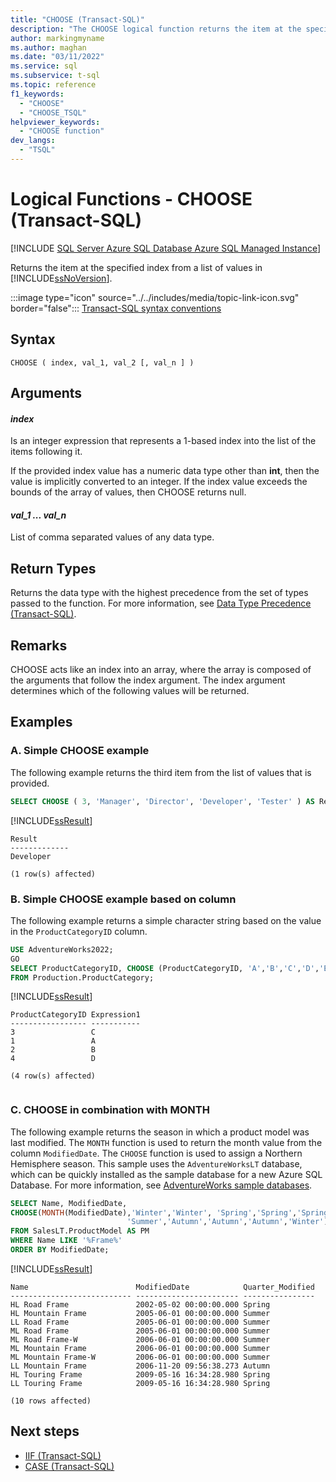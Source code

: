 ```yaml
---
title: "CHOOSE (Transact-SQL)"
description: "The CHOOSE logical function returns the item at the specified index from a list of values."
author: markingmyname
ms.author: maghan
ms.date: "03/11/2022"
ms.service: sql
ms.subservice: t-sql
ms.topic: reference
f1_keywords:
  - "CHOOSE"
  - "CHOOSE_TSQL"
helpviewer_keywords:
  - "CHOOSE function"
dev_langs:
  - "TSQL"
---
```

# Logical Functions - CHOOSE (Transact-SQL)
[!INCLUDE [SQL Server Azure SQL Database Azure SQL Managed Instance](../../includes/applies-to-version/sql-asdb-asdbmi.md)]

  Returns the item at the specified index from a list of values in [!INCLUDE[ssNoVersion](../../includes/ssnoversion-md.md)].  
  
 :::image type="icon" source="../../includes/media/topic-link-icon.svg" border="false"::: [Transact-SQL syntax conventions](../../t-sql/language-elements/transact-sql-syntax-conventions-transact-sql.md)  
  
## Syntax  
  
```syntaxsql
CHOOSE ( index, val_1, val_2 [, val_n ] )  
```  
  
## Arguments

#### *index*  
 Is an integer expression that represents a 1-based index into the list of the items following it.  
  
 If the provided index value has a numeric data type other than **int**, then the value is implicitly converted to an integer. If the index value exceeds the bounds of the array of values, then CHOOSE returns null.  
  
#### *val_1 ... val_n*  
 List of comma separated values of any data type.  
  
## Return Types  
 Returns the data type with the highest precedence from the set of types passed to the function. For more information, see [Data Type Precedence &#40;Transact-SQL&#41;](../../t-sql/data-types/data-type-precedence-transact-sql.md).  
  
## Remarks  
 CHOOSE acts like an index into an array, where the array is composed of the arguments that follow the index argument. The index argument determines which of the following values will be returned.  
  
## Examples  

### A. Simple CHOOSE example

 The following example returns the third item from the list of values that is provided.  
 
```sql 
SELECT CHOOSE ( 3, 'Manager', 'Director', 'Developer', 'Tester' ) AS Result;  
```  
  
 [!INCLUDE[ssResult](../../includes/ssresult-md.md)]  
  
```  
Result  
-------------  
Developer  
  
(1 row(s) affected)  
```  

### B. Simple CHOOSE example based on column

 The following example returns a simple character string based on the value in the `ProductCategoryID` column.  
  
```sql  
USE AdventureWorks2022;  
GO  
SELECT ProductCategoryID, CHOOSE (ProductCategoryID, 'A','B','C','D','E') AS Expression1  
FROM Production.ProductCategory;  
```  
  
 [!INCLUDE[ssResult](../../includes/ssresult-md.md)]  
  
```  
ProductCategoryID Expression1  
----------------- -----------  
3                 C  
1                 A  
2                 B  
4                 D  
  
(4 row(s) affected)  
  
```  

### C. CHOOSE in combination with MONTH
  
 The following example returns the season in which a product model was last modified. The `MONTH` function is used to return the month value from the column `ModifiedDate`. The `CHOOSE` function is used to assign a Northern Hemisphere season. This sample uses the `AdventureWorksLT` database, which can be quickly installed as the sample database for a new Azure SQL Database. For more information, see [AdventureWorks sample databases](../../samples/adventureworks-install-configure.md#deploy-to-azure-sql-database).
  
```sql  
SELECT Name, ModifiedDate, 
CHOOSE(MONTH(ModifiedDate),'Winter','Winter', 'Spring','Spring','Spring','Summer','Summer',   
                          'Summer','Autumn','Autumn','Autumn','Winter') AS Quarter_Modified
FROM SalesLT.ProductModel AS PM
WHERE Name LIKE '%Frame%'
ORDER BY ModifiedDate;  
```  
  
 [!INCLUDE[ssResult](../../includes/ssresult-md.md)]  
  
```  
Name                        ModifiedDate            Quarter_Modified
--------------------------- ----------------------- ----------------
HL Road Frame               2002-05-02 00:00:00.000 Spring
HL Mountain Frame           2005-06-01 00:00:00.000 Summer
LL Road Frame               2005-06-01 00:00:00.000 Summer
ML Road Frame               2005-06-01 00:00:00.000 Summer
ML Road Frame-W             2006-06-01 00:00:00.000 Summer
ML Mountain Frame           2006-06-01 00:00:00.000 Summer
ML Mountain Frame-W         2006-06-01 00:00:00.000 Summer
LL Mountain Frame           2006-11-20 09:56:38.273 Autumn
HL Touring Frame            2009-05-16 16:34:28.980 Spring
LL Touring Frame            2009-05-16 16:34:28.980 Spring

(10 rows affected)
```  
  
## Next steps

- [IIF &#40;Transact-SQL&#41;](../../t-sql/functions/logical-functions-iif-transact-sql.md)  
- [CASE &#40;Transact-SQL&#41;](../../t-sql/language-elements/case-transact-sql.md)
